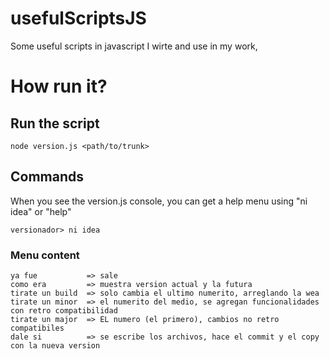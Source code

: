 # usefulScriptsJS
Some useful scripts in javascript I wirte and use in my work,

# How run it?
## Run the script
```
node version.js <path/to/trunk>
```
## Commands
When you see the version.js console, you can get a help menu using "ni idea" or "help"
```
versionador> ni idea
```
### Menu content
```
ya fue           => sale
como era         => muestra version actual y la futura
tirate un build  => solo cambia el ultimo numerito, arreglando la wea
tirate un minor  => el numerito del medio, se agregan funcionalidades con retro compatibilidad
tirate un major  => EL numero (el primero), cambios no retro compatibiles
dale si          => se escribe los archivos, hace el commit y el copy con la nueva version
```
